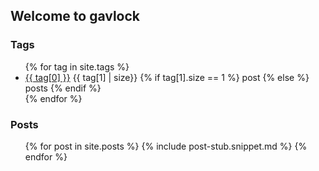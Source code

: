 ## Welcome to gavlock

### Tags

<ul class="tag-list">
  {% for tag in site.tags %}
    <li>
		<a href="/tags/{{ tag[0] }}/">{{ tag[0] }}</a>
		{{ tag[1] | size}}
		{% if tag[1].size == 1 %}
			post
		{% else %}
			posts
		{% endif %}
    </li>
  {% endfor %}
</ul>

### Posts

<ul class="post-list">
  {% for post in site.posts %}
  {%   include post-stub.snippet.md %}
  {% endfor %}
</ul>
